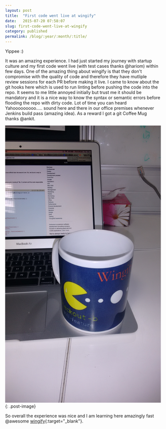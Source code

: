 ```yaml
---
layout: post
title:  "First code went live at wingify"
date:   2015-07-20 07:58:07
slug: first-code-went-live-at-wingify
category: published
permalink: /blog/:year/:month/:title/
---
```

Yippee :)

It was an amazing experience. I had just started my journey with startup culture and my first code went live (with test cases thanks @hariom) within few days. One of the amazing thing about wingify is that they don't compromise with the quality of code and therefore they have mutliple review sessions for each PR before making it live. I came to know about the git hooks here which is used to run linting before pushing the code into the repo. It seems to me little annoyed initially but trust me it should be mandatory and it is a nice way to know the syntax or semantic errors before flooding the repo with dirty code. Lot of time you can heard Yahooooooooo..... sound here and there in our office premises whenever Jenkins build pass (amazing idea). As a reward I got a git Coffee Mug thanks @ankit.

![Cup @ wingify](/assets/images/posts/cup.jpg "My first Cup :P"){: .post-image}

So overall the experience was nice and I am learning here amazingly fast @awesome [wingify][wingify]{:target="_blank"}.

[wingify]: http://wingify.com/